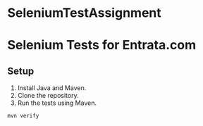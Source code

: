 # SeleniumTestAssignment

# Selenium Tests for Entrata.com

## Setup

1. Install Java and Maven.
2. Clone the repository.
3. Run the tests using Maven.

```bash
mvn verify
